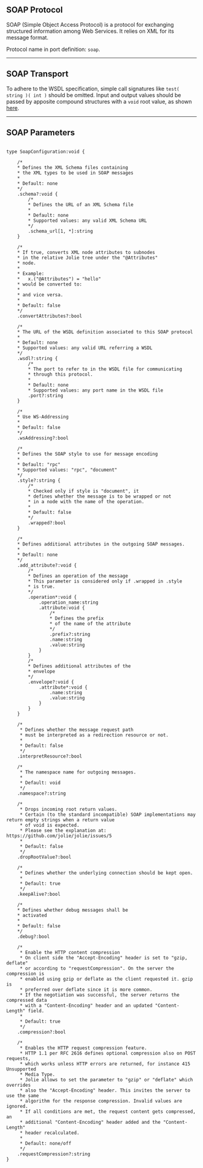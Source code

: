 ## SOAP Protocol

SOAP (Simple Object Access Protocol) is a protocol for exchanging structured information among Web Services. It relies on XML for its message format.

Protocol name in port definition: `soap`.

---

## SOAP Transport

To adhere to the WSDL specification, simple call signatures like `test( string )( int )` should be omitted. Input and output values should be passed by apposite compound structures with a `void` root value, as shown [here](/documentation/web_services/web_services.html).

---

## SOAP Parameters

<pre><code class="language-jolie code">
type SoapConfiguration:void {

	/* 
	* Defines the XML Schema files containing
	* the XML types to be used in SOAP messages
	*
	* Default: none
	*/
	.schema?:void {
		/* 
		* Defines the URL of an XML Schema file
		*
		* Default: none
		* Supported values: any valid XML Schema URL
		*/
		.schema_url[1, *]:string
	}	

	/* 
	* If true, converts XML node attributes to subnodes
	* in the relative Jolie tree under the "@Attributes"
	* node.
	*
	* Example:
	*   x.("@Attributes") = "hello"
	* would be converted to:
	*   <x myAttr="hello"/>
	* and vice versa.
	*
	* Default: false
	*/
	.convertAttributes?:bool

	/*
	* The URL of the WSDL definition associated to this SOAP protocol
	*
	* Default: none
	* Supported values: any valid URL referring a WSDL
	*/
	.wsdl?:string {
		/*
		* The port to refer to in the WSDL file for communicating
		* through this protocol.
		*
		* Default: none
		* Supported values: any port name in the WSDL file
		.port?:string
	}

	/* 
	* Use WS-Addressing
	*
	* Default: false
	*/
	.wsAddressing?:bool

	/* 
	* Defines the SOAP style to use for message encoding
	*
	* Default: "rpc"
	* Supported values: "rpc", "document"
	*/
	.style?:string {
		/*
		* Checked only if style is "document", it
		* defines whether the message is to be wrapped or not
		* in a node with the name of the operation.
		* 
		* Default: false
		*/
		.wrapped?:bool
	}

	/*
	* Defines additional attributes in the outgoing SOAP messages.
	*
	* Default: none
	*/
	.add_attribute?:void {
		/*
		* Defines an operation of the message
		* This parameter is considered only if .wrapped in .style
		* is true.
		*/
		.operation*:void {
			.operation_name:string
			.attribute:void {
				/*
				* Defines the prefix
				* of the name of the attribute
				*/
				.prefix?:string
				.name:string
				.value:string
			}
		}
		/*
		* Defines additional attributes of the
		* envelope
		*/
		.envelope?:void {
			.attribute*:void {
				.name:string
				.value:string
			}
		}
	}

	/*
	 * Defines whether the message request path
	 * must be interpreted as a redirection resource or not.
	 *
	 * Default: false
	 */
	.interpretResource?:bool

	/*
	 * The namespace name for outgoing messages.
	 *
	 * Default: void
	 */
	.namespace?:string

	/*
	 * Drops incoming root return values.
	 * Certain (to the standard incompatible) SOAP implementations may return empty strings when a return value
	 * of void is expected.
	 * Please see the explanation at: https://github.com/jolie/jolie/issues/5
	 *
	 * Default: false
	 */
	.dropRootValue?:bool

	/*
	 * Defines whether the underlying connection should be kept open.
	 *
	 * Default: true
	 */
	.keepAlive?:bool

	/*
	* Defines whether debug messages shall be 
	* activated
	*
	* Default: false
	*/
	.debug?:bool

	/*
	 * Enable the HTTP content compression
	 * On client side the "Accept-Encoding" header is set to "gzip, deflate"
	 * or according to "requestCompression". On the server the compression is
	 * enabled using gzip or deflate as the client requested it. gzip is
	 * preferred over deflate since it is more common.
	 * If the negotiation was successful, the server returns the compressed data
	 * with a "Content-Encoding" header and an updated "Content-Length" field.
	 *
	 * Default: true
	 */
	.compression?:bool

	/*
	 * Enables the HTTP request compression feature.
	 * HTTP 1.1 per RFC 2616 defines optional compression also on POST requests,
	 * which works unless HTTP errors are returned, for instance 415 Unsupported
	 * Media Type.
	 * Jolie allows to set the parameter to "gzip" or "deflate" which overrides
	 * also the "Accept-Encoding" header. This invites the server to use the same
	 * algorithm for the response compression. Invalid values are ignored.
	 * If all conditions are met, the request content gets compressed, an
	 * additional "Content-Encoding" header added and the "Content-Length"
	 * header recalculated.
	 *
	 * Default: none/off
	 */
	.requestCompression?:string
}

</code></pre>
